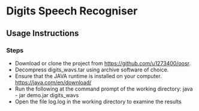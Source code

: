# Digits Speech Recogniser
## Usage Instructions 
### Steps

- Download or clone the project from https://github.com/u1273400/oosr.
- Decompress digits_wavs.tar using archive software of choice.
- Ensure that the JAVA runtime is installed on your computer. https://java.com/en/download/
- Run the following at the command prompt of the working directory: java - jar demo.jar digits_wavs
- Open the file log.log in the working directory to examine the results